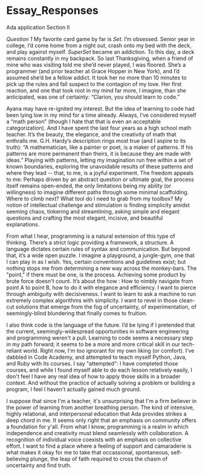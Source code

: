 # Essay_Responses
Ada application Section II

_Question 1_
My favorite card game by far is _Set._ I’m obsessed. Senior year in college, I’d come home from a night out, crash onto my bed with the deck, and play against myself. _SuperSet_ became an addiction. To this day, a deck remains constantly in my backpack. So last Thanksgiving, when a friend of mine who was visiting told me she’d never played, I was floored. She’s a programmer (and prior teacher at Grace Hopper in New York), and I’d assumed she’d be a fellow addict. It took her no more than 10 minutes to pick up the rules and fall suspect to the contagion of my love.  Her first reaction, and one that took root in my mind far more, I imagine, than she anticipated, was one of certainty: “Clarion, you should learn to code.”

Ayana may have re-ignited my interest. But the idea of learning to code had been lying low in my mind for a time already. Always, I’ve considered myself a “math person” (though I hate that that is even an acceptable categorization). And I have spent the last four years as a high school math teacher. It’s the beauty, the elegance, and the creativity of math that enthralls me. G.H. Hardy’s description rings most true (and I aspire to its truth): “A mathematician, like a painter or poet, is a maker of patterns. If his patterns are more permanent than theirs, it is because they are made with ideas.” Playing with patterns, letting my imagination run free within a set of known boundaries, exploring the unavoidable results of these patterns and where they lead -- that, to me, is a joyful experiment. The freedom appeals to me: Perhaps driven by an abstract question or ultimate goal, the process itself remains open-ended, the only limitations being my ability (or willingness) to imagine different paths through some minimal scaffolding. Where to climb next? What tool do I need to grab from my toolbox? My notion of intellectual challenge and stimulation is finding simplicity amidst seeming chaos, tinkering and streamlining, asking simple and elegant questions and crafting the most elegant, incisive, and beautiful explanations. 

From what I hear, programming is a natural extension of this type of thinking. There’s a strict logic providing a framework, a structure. A language dictates certain rules of syntax and communication. But beyond that, it’s a wide open puzzle. I imagine a playground, a jungle-gym, one that I can play in as I wish. Yes, certain conventions and guidelines exist; but nothing stops me from determining a new way across the monkey-bars. The "point," if there must be one, is the process. Achieving some product by brute force doesn't count. It’s about the how : How to nimbly navigate from point A to point B, how to do it with elegance and efficiency. I want to pierce through ambiguity with decisiveness. I want to learn to ask a machine to run extremely complex algorithms with simplicity. I want to revel in those clean-cut solutions that emerge from the fog of uncertainty, of experimentation, of seemingly-blind blundering that finally comes to fruition. 

I also think code is the language of the future. I’d be lying if I pretended that the current, seemingly-widespread opportunities in software engineering and programming weren't a pull. Learning to code seems a necessary step in my path forward; it seems to be a more and more critical skill in our tech-reliant world. Right now, I'm too ignorant for my own liking (or comfort). I’ve dabbled in Code Academy, and attempted to teach myself Python, Java, and Ruby with its courses. I say "attempted": I have completed those courses, and while I found myself able to do each lesson relatively easily, I don't feel I have any real idea of how to apply those skills in a broader context. And without the practice of actually solving a problem or building a program, I feel I haven't actually gained much ground.  

I suppose that since I'm a teacher, it's unsurprising that I'm a firm believer in the power of learning from another breathing person. The kind of intensive, highly relational, and interpersonal education that Ada provides strikes a deep chord in me. It seems only right that an emphasis on community offers a foundation for y'all. From what I know, programming is a realm in which independence and creativity must blend seamlessly with collaboration. A recognition of individual voice coexists with an emphasis on collective effort. I want to find a place where a feeling of support and camaraderie is what makes it okay for me to take that occassional, spontaneous, self-believing plunge, the leap of faith required to cross the chasm of uncertainty and find truth.
